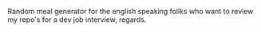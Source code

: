Random meal generator for the english speaking follks who want to review my repo's for a dev job interview, regards.
